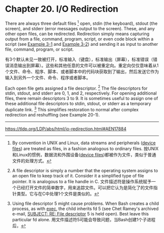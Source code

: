 # Chapter 20. I/O Redirection

There are always three default files [^1] open, stdin (the keyboard), stdout (the screen), and stderr (error messages output to the screen). These, and any other open files, can be redirected. Redirection simply means capturing output from a file, command, program, script, or even code block within a script (see [Example 3-1](https://tldp.org/LDP/abs/html/special-chars.html#EX8) and [Example 3-2](https://tldp.org/LDP/abs/html/special-chars.html#RPMCHECK)) and sending it as input to another file, command, program, or script.

有3个默认未见一致被打开，标准输入（键盘），标准输出（屏幕），标准错误（错误消息输出到屏幕）。这些和其他任意的文件可以被重定向。重定向仅仅意味着从1个文件、命令、程序、脚本、或者脚本中的代码块获取到了输出，然后发送它作为输入到另外一个文件、命令、程序或者脚本。

Each open file gets assigned a file descriptor. [^2] The file descriptors for stdin, stdout, and stderr are 0, 1, and 2, respectively. For opening additional files, there remain descriptors 3 to 9. It is sometimes useful to assign one of these additional file descriptors to stdin, stdout, or stderr as a temporary duplicate link. [^3] This simplifies restoration to normal after complex redirection and reshuffling (see Example 20-1).

[^1]: By convention in UNIX and Linux, data streams and peripherals ([device files](https://tldp.org/LDP/abs/html/devref1.html#DEVFILEREF)) are treated as files, in a fashion analogous to ordinary files. 按UNIX和Linux的惯例，数据流和外围设备([device files](https://tldp.org/LDP/abs/html/devref1.html#DEVFILEREF))都被作为文件，类似于普通文件的处理方式。

[^2]: A file descriptor is simply a number that the operating system assigns to an open file to keep track of it. Consider it a simplified type of file pointer. It is analogous to a file handle in C. 文件描述符是操作系统赋予一个已经打开文件的简单数字，用来追踪文件。可以把它认为是简化了的文件指针类型。它与在C中处理1个文件是类似的。

[^3]: Using file descriptor 5 might cause problems. When Bash creates a child process, as with [exec](./bash-scripting-exec.md), the child inherits fd 5 (see Chet Ramey's archived e-mail, [SUBJECT: RE: File descriptor](http://groups.google.com/group/gnu.bash.bug/browse_thread/thread/13955daafded3b5c/18c17050087f9f37) 5 is held open). Best leave this particular fd alone. 用文件描述符5可能会导致问题，当Bash创建1个子进程后，

---

<https://tldp.org/LDP/abs/html/io-redirection.html#AEN17884>
